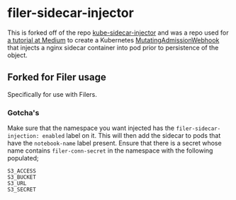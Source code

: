 # filer-sidecar-injector

This is forked off of the repo [kube-sidecar-injector](https://github.com/morvencao/kube-sidecar-injector) and was a repo used for [a tutorial at Medium](https://medium.com/ibm-cloud/diving-into-kubernetes-mutatingadmissionwebhook-6ef3c5695f74) to create a Kubernetes [MutatingAdmissionWebhook](https://kubernetes.io/docs/admin/admission-controllers/#mutatingadmissionwebhook-beta-in-19) that injects a nginx sidecar container into pod prior to persistence of the object.

## Forked for Filer usage
Specifically for use with Filers.

### Gotcha's
Make sure that the namespace you want injected has the `filer-sidecar-injection: enabled` label on it. This will then add the sidecar to pods that have the `notebook-name` label present.
Ensure that there is a secret whose name contains `filer-conn-secret` in the namespace with the following populated;
``` 
S3_ACCESS
S3_BUCKET
S3_URL
S3_SECRET
```
